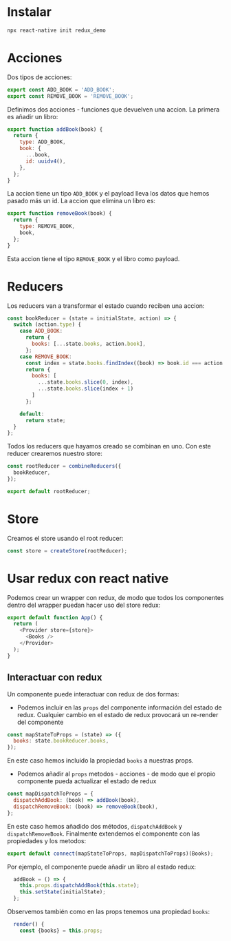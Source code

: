 # Instalar

```ps
npx react-native init redux_demo
```

# Acciones

Dos tipos de acciones:

```js
export const ADD_BOOK = 'ADD_BOOK';
export const REMOVE_BOOK = 'REMOVE_BOOK';
```

Definimos dos acciones - funciones que devuelven una accion. La primera es añadir un libro:

```js
export function addBook(book) {
  return {
    type: ADD_BOOK,
    book: {
      ...book,
      id: uuidv4(),
    },
  };
}
```

La accion tiene un tipo `ADD_BOOK` y el payload lleva los datos que hemos pasado más un id. La accion que elimina un libro es:

```js
export function removeBook(book) {
  return {
    type: REMOVE_BOOK,
    book,
  };
}
```

Esta accion tiene el tipo `REMOVE_BOOK` y el libro como payload.

# Reducers

Los reducers van a transformar el estado cuando reciben una accion:

```js
const bookReducer = (state = initialState, action) => {
  switch (action.type) {
    case ADD_BOOK:
      return {
        books: [...state.books, action.book],
      };
    case REMOVE_BOOK:
      const index = state.books.findIndex((book) => book.id === action.book.id);
      return {
        books: [
          ...state.books.slice(0, index),
          ...state.books.slice(index + 1)
        ]
      };

    default:
      return state;
  }
};
```

Todos los reducers que hayamos creado se combinan en uno. Con este reducer crearemos nuestro store:

```js
const rootReducer = combineReducers({
  bookReducer,
});

export default rootReducer;
```

# Store

Creamos el store usando el root reducer:

```js
const store = createStore(rootReducer);
```

# Usar redux con react native

Podemos crear un wrapper con redux, de modo que todos los componentes dentro del wrapper puedan hacer uso del store redux:

```js
export default function App() {
  return (
    <Provider store={store}>
      <Books />
    </Provider>
  );
}
```

## Interactuar con redux

Un componente puede interactuar con redux de dos formas:

- Podemos incluir en las `props` del componente información del estado de redux. Cualquier cambio en el estado de redux provocará un re-render del componente

```js
const mapStateToProps = (state) => ({
  books: state.bookReducer.books,
});
```

En este caso hemos incluido la propiedad `books` a nuestras props.

- Podemos añadir al `props` metodos - acciones - de modo que el propio componente pueda actualizar el estado de redux

```js
const mapDispatchToProps = {
  dispatchAddBook: (book) => addBook(book),
  dispatchRemoveBook: (book) => removeBook(book),
};
```

En este caso hemos añadido dos métodos, `dispatchAddBook` y `dispatchRemoveBook`. Finalmente extendemos el componente con las propiedades y los metodos:

```js
export default connect(mapStateToProps, mapDispatchToProps)(Books);
```

Por ejemplo, el componente puede añadir un libro al estado redux:

```js
  addBook = () => {
    this.props.dispatchAddBook(this.state);
    this.setState(initialState);
  };
```

Observemos también como en las props tenemos una propiedad `books`:
```js
  render() {
    const {books} = this.props;
```
